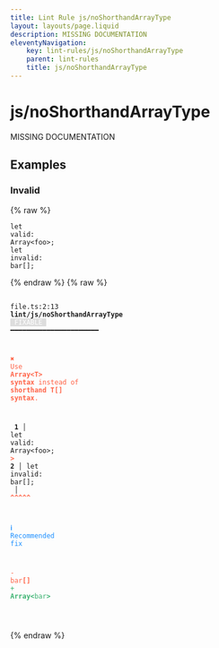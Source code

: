 ```yaml
---
title: Lint Rule js/noShorthandArrayType
layout: layouts/page.liquid
description: MISSING DOCUMENTATION
eleventyNavigation:
	key: lint-rules/js/noShorthandArrayType
	parent: lint-rules
	title: js/noShorthandArrayType
---
```


# js/noShorthandArrayType

MISSING DOCUMENTATION

<!-- EVERYTHING BELOW IS AUTOGENERATED. SEE SCRIPTS FOLDER FOR UPDATE SCRIPTS hash(9c0b0c4447a3789aeae00e6965f4d917bbbf4548) -->

## Examples
### Invalid
{% raw %}<pre class="language-text"><code class="language-text"><span class="token keyword">let</span> <span class="token variable">valid</span><span class="token punctuation">:</span> <span class="token variable">Array</span><span class="token operator">\<</span><span class="token variable">foo</span><span class="token operator">></span><span class="token punctuation">;</span>
<span class="token keyword">let</span> <span class="token variable">invalid</span><span class="token punctuation">:</span> <span class="token variable">bar</span><span class="token punctuation">[</span><span class="token punctuation">]</span><span class="token punctuation">;</span></code></pre>{% endraw %}
{% raw %}<pre class="language-text"><code class="language-text">
 <span style="text-decoration-style: dotted;">file.ts:2:13</span> <strong>lint/js/noShorthandArrayType</strong> <span style="color: white; background-color: #ddd;"> FIXABLE </span> ━━━━━━━━━━━━━━━━━━━━━━

  <strong><span style="color: Tomato;">✖ </span></strong><span style="color: Tomato;">Use </span><span style="color: Tomato;"><strong>Array\<T> syntax</strong></span><span style="color: Tomato;"> instead of </span><span style="color: Tomato;"><strong>shorthand T[] syntax</strong></span><span style="color: Tomato;">.</span>

  <strong>  1</strong><strong> │ </strong><span class="token keyword">let</span> <span class="token variable">valid</span><span class="token punctuation">:</span> <span class="token variable">Array</span><span class="token operator">\<</span><span class="token variable">foo</span><span class="token operator">></span><span class="token punctuation">;</span>
  <strong><span style="color: Tomato;">></span></strong><strong> 2</strong><strong> │ </strong><span class="token keyword">let</span> <span class="token variable">invalid</span><span class="token punctuation">:</span> <span class="token variable">bar</span><span class="token punctuation">[</span><span class="token punctuation">]</span><span class="token punctuation">;</span>
     <strong> │ </strong>             <span style="color: Tomato;"><strong>^</strong></span><span style="color: Tomato;"><strong>^</strong></span><span style="color: Tomato;"><strong>^</strong></span><span style="color: Tomato;"><strong>^</strong></span><span style="color: Tomato;"><strong>^</strong></span>

  <strong><span style="color: DodgerBlue;">ℹ </span></strong><span style="color: DodgerBlue;">Recommended fix</span>

  <span style="color: Tomato;">-</span> <span style="color: Tomato;">bar</span><span style="color: Tomato;"><strong>[]</strong></span>
  <span style="color: MediumSeaGreen;">+</span> <span style="color: MediumSeaGreen;"><strong>Array\<</strong></span><span style="color: MediumSeaGreen;">bar</span><span style="color: MediumSeaGreen;"><strong>></strong></span>

</code></pre>{% endraw %}
